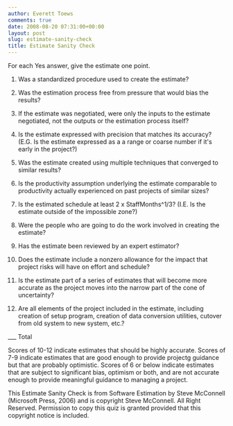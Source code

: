 ```yaml
---
author: Everett Toews
comments: true
date: 2008-08-20 07:31:00+00:00
layout: post
slug: estimate-sanity-check
title: Estimate Sanity Check
---
```


For each Yes answer, give the estimate one point.

  1. Was a standardized procedure used to create the estimate?
  2. Was the estimation process free from pressure that would bias the results?
  3. If the estimate was negotiated, were only the inputs to the estimate negotiated, not the outputs or the estimation process itself?
  4. Is the estimate expressed with precision that matches its accuracy?  (E.G. Is the estimate expressed as a a range or coarse number if it's early in the project?)
  5. Was the estimate created using multiple techniques that converged to similar results?
  6. Is the productivity assumption underlying the estimate comparable to productivity actually experienced on past projects of similar sizes?
  7. Is the estimated schedule at least 2 x StaffMonths^1/3?  (I.E. Is the estimate outside of the impossible zone?)

  8. Were the people who are going to do the work involved in creating the estimate?
  9. Has the estimate been reviewed by an expert estimator?
  10. Does the estimate include a nonzero allowance for the impact that project risks will have on effort and schedule?
  11. Is the estimate part of a series of estimates that will become more accurate as the project moves into the narrow part of the cone of uncertainty?
  12. Are all elements of the project included in the estimate, including creation of setup program, creation of data conversion utilities, cutover from old system to new system, etc.?

 ___ Total

Scores of 10-12 indicate estimates that should be highly accurate.  Scores of 7-9 indicate estimates that are good enough to provide projectg guidance but that are probably optimistic.  Scores of 6 or below indicate estimates that are subject to significant bias, optimism or both, and are not accurate enough to provide meaningful guidance to managing a project.

This Estimate Sanity Check is from Software Estimation by Steve McConnell (Microsoft Press, 2006) and is copyright Steve McConnell.  All Right Reserved.  Permission to copy this quiz is granted provided that this copyright notice is included.
